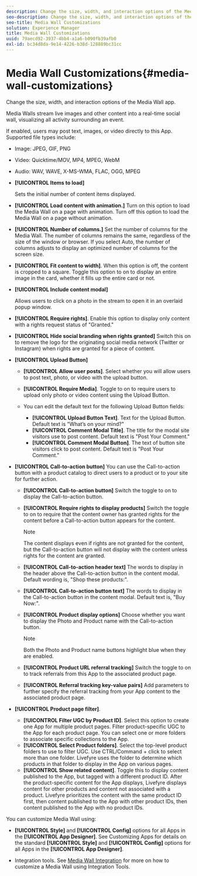 ```yaml
---
description: Change the size, width, and interaction options of the Media Wall app.
seo-description: Change the size, width, and interaction options of the Media Wall app.
seo-title: Media Wall Customizations
solution: Experience Manager
title: Media Wall Customizations
uuid: 79aecd92-3937-4bb4-a1a6-b090fb39afb0
exl-id: bc34d8da-9e14-4226-b38d-128889bc31cc
---
```

# Media Wall Customizations{#media-wall-customizations}

Change the size, width, and interaction options of the Media Wall app.



Media Walls stream live images and other content into a real-time social wall, visualizing all activity surrounding an event.

If enabled, users may post text, images, or video directly to this App. Supported file types include:

* Image: JPEG, GIF, PNG
* Video: Quicktime/MOV, MP4, MPEG, WebM
* Audio: WAV, WAVE, X-MS-WMA, FLAC, OGG, MPEG

* **[!UICONTROL Items to load]**

  Sets the initial number of content items displayed. 

* **[!UICONTROL Load content with animation.]** Turn on this option to load the Media Wall on a page with animation. Turn off this option to load the Media Wall on a page without animation. 
* **[!UICONTROL Number of columns.]** Set the number of columns for the Media Wall. The number of columns remains the same, regardless of the size of the window or browser. If you select Auto, the number of columns adjusts to display an optimized number of columns for the screen size. 
* **[!UICONTROL Fit content to width]**. When this option is off, the content is cropped to a square. Toggle this option to on to display an entire image in the card, whether it fills up the entire card or not. 
* **[!UICONTROL Include content modal]**

  Allows users to click on a photo in the stream to open it in an overlaid popup window. 

* **[!UICONTROL Require rights]**. Enable this option to display only content with a rights request status of "Granted." 
* **[!UICONTROL Hide social branding when rights granted]** Switch this on to remove the logo for the originating social media network (Twitter or Instagram) when rights are granted for a piece of content. 

* **[!UICONTROL Upload Button]**

  * **[!UICONTROL Allow user posts]**. Select whether you will allow users to post text, photo, or video with the upload button. 
  * **[!UICONTROL Require Media]**. Toggle to on to require users to upload only photo or video content using the Upload Button. 
  * You can edit the default text for the following Upload Button fields:

    * **[!UICONTROL Upload Button Text]**. Text for the Upload Button. Default text is "What’s on your mind?" 
    * **[!UICONTROL Comment Modal Title]**. The title for the modal site visitors use to post content. Default text is "Post Your Comment." 
    * **[!UICONTROL Comment Modal Button]**. The text of button site visitors click to post content. Default text is "Post Your Comment."

* **[!UICONTROL Call-to-action button]** You can use the Call-to-action button with a product catalog to direct users to a product or to your site for further action.

  * **[!UICONTROL Call-to-action button]** Switch the toggle to on to display the Call-to-action button. 
  * **[!UICONTROL Require rights to display products]** Switch the toggle to on to require that the content owner has granted rights for the content before a Call-to-action button appears for the content.

    >[!NOTE]
    >
    >The content displays even if rights are not granted for the content, but the Call-to-action button will not display with the content unless rights for the content are granted.

  * **[!UICONTROL Call-to-action header text]** The words to display in the header above the Call-to-action button in the content modal. Default wording is, "Shop these products:". 
  * **[!UICONTROL Call-to-action button text]** The words to display in the Call-to-action button in the content modal. Default text is, "Buy Now:". 
  * **[!UICONTROL Product display options]** Choose whether you want to display the Photo and Product name with the Call-to-action button.

    >[!NOTE]
    >
    >Both the Photo and Product name buttons highlight blue when they are enabled.

  * **[!UICONTROL Product URL referral tracking]** Switch the toggle to on to track referrals from this App to the associated product page. 
  * **[!UICONTROL Referral tracking key-value pairs]** Add parameters to further specify the referral tracking from your App content to the associated product page.

* **[!UICONTROL Product page filter]**.
  * **[!UICONTROL Filter UGC by Product ID]**. Select this option to create one App for multiple product pages. Filter product-specific UGC to the App for each product page. You can select one or more folders to associate specific collections to the App. 
  * **[!UICONTROL Select Product folders]**. Select the top-level product folders to use to filter UGC. Use CTRL/Command + click to select more than one folder. Livefyre uses the folder to determine which products in that folder to display in the App on various pages. 
  * **[!UICONTROL Show related content]**. Toggle this to display content published to the App, but tagged with a different product ID. After the product-specific content for the App displays, Livefyre displays content for other products and content not associated with a product. Livefyre prioritizes the content with the same product ID first, then content published to the App with other product IDs, then content published to the App with no product IDs.

You can customize Media Wall using:

* **[!UICONTROL Style]** and **[!UICONTROL Config]** options for all Apps in the **[!UICONTROL App Designer]**. See Customizing Apps for details on the standard **[!UICONTROL Style]** and **[!UICONTROL Config]** options for all Apps in the **[!UICONTROL App Designer]**. 

* Integration tools. See [Media Wall Integration](/help/implementation/c-app-integrations/c-media-wall-integration.md) for more on how to customize a Media Wall using Integration Tools.
